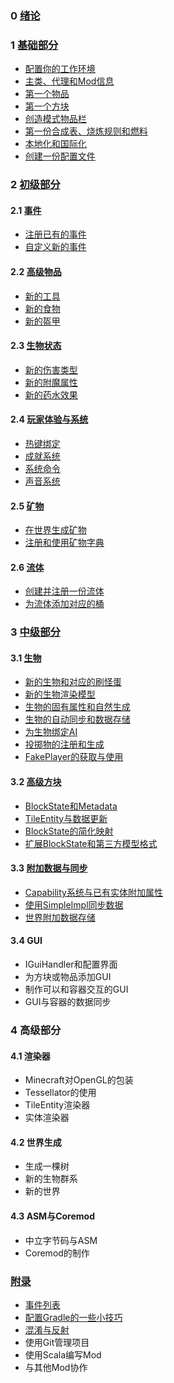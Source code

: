 ### 0 [绪论](0-绪论.md)

### 1 [基础部分](#1-基础部分)

* [配置你的工作环境](1.1-配置你的工作环境.md)
* [主类、代理和Mod信息](1.2-主类、代理和Mod信息.md)
* [第一个物品](1.3-第一个物品.md)
* [第一个方块](1.4-第一个方块.md)
* [创造模式物品栏](1.5-创造模式物品栏.md)
* [第一份合成表、烧炼规则和燃料](1.6-第一份合成表、烧炼规则和燃料.md)
* [本地化和国际化](1.7-本地化和国际化.md)
* [创建一份配置文件](1.8-创建一份配置文件.md)

### 2 [初级部分](#2-初级部分)

#### 2.1 [事件](#21-事件)

* [注册已有的事件](2.1.1-注册已有的事件.md)
* [自定义新的事件](2.1.2-自定义新的事件.md)

#### 2.2 [高级物品](#22-高级物品)

* [新的工具](2.2.1-新的工具.md)
* [新的食物](2.2.2-新的食物.md)
* [新的盔甲](2.2.3-新的盔甲.md)

#### 2.3 [生物状态](#23-生物状态)

* [新的伤害类型](2.3.1-新的伤害类型.md)
* [新的附魔属性](2.3.2-新的附魔属性.md)
* [新的药水效果](2.3.3-新的药水效果.md)

#### 2.4 [玩家体验与系统](#24-玩家体验与系统)

* [热键绑定](2.4.1-热键绑定.md)
* [成就系统](2.4.2-成就系统.md)
* [系统命令](2.4.3-系统命令.md)
* [声音系统](2.4.4-声音系统.md)

#### 2.5 [矿物](#25-矿物)

* [在世界生成矿物](2.5.1-在世界生成矿物.md)
* [注册和使用矿物字典](2.5.2-注册和使用矿物字典.md)

#### 2.6 [流体](#26-流体)

* [创建并注册一份流体](2.6.1-创建并注册一份流体.md)
* [为流体添加对应的桶](2.6.2-为流体添加对应的桶.md)

### 3 [中级部分](#3-中级部分)

#### 3.1 [生物](#31-生物)

* [新的生物和对应的刷怪蛋](3.1.1-新的生物和对应的刷怪蛋.md)
* [新的生物渲染模型](3.1.2-新的生物渲染模型.md)
* [生物的固有属性和自然生成](3.1.3-生物的固有属性和自然生成.md)
* [生物的自动同步和数据存储](3.1.4-生物的自动同步和数据存储.md)
* [为生物绑定AI](3.1.5-为生物绑定AI.md)
* [投掷物的注册和生成](3.1.6-投掷物的注册和生成.md)
* [FakePlayer的获取与使用](3.1.7-FakePlayer的获取与使用.md)

#### 3.2 [高级方块](#32-高级方块)

* [BlockState和Metadata](3.2.1-BlockState和Metadata.md)
* [TileEntity与数据更新](3.2.2-TileEntity与数据更新.md)
* [BlockState的简化映射](3.2.3-BlockState的简化映射.md)
* [扩展BlockState和第三方模型格式](3.2.4-扩展BlockState和第三方模型格式.md)

#### 3.3 [附加数据与同步](#33-附加数据与同步)

* [Capability系统与已有实体附加属性](3.3.1-Capability系统与已有实体附加属性.md)
* [使用SimpleImpl同步数据](3.3.2-使用SimpleImpl同步数据.md)
* [世界附加数据存储](3.3.3-世界附加数据存储.md)

#### 3.4 GUI

* IGuiHandler和配置界面
* 为方块或物品添加GUI
* 制作可以和容器交互的GUI
* GUI与容器的数据同步

### 4 高级部分

#### 4.1 渲染器

* Minecraft对OpenGL的包装
* Tessellator的使用
* TileEntity渲染器
* 实体渲染器

#### 4.2 世界生成

* 生成一棵树
* 新的生物群系
* 新的世界

#### 4.3 ASM与Coremod

* 中立字节码与ASM
* Coremod的制作

### [附录](#附录)

* [事件列表](附录A-事件列表.md)
* [配置Gradle的一些小技巧](附录B-配置Gradle的一些小技巧.md)
* [混淆与反射](附录C-混淆与反射.md)
* 使用Git管理项目
* 使用Scala编写Mod
* 与其他Mod协作

